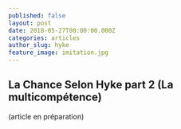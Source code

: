 ```yaml
---
published: false
layout: post
date: 2018-05-27T00:00:00.000Z
categories: articles
author_slug: hyke
feature_image: imitation.jpg
---
```

## La Chance Selon Hyke part 2 (La multicompétence)



(article en préparation)